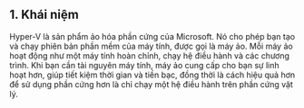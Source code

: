 ## 1. Khái niệm
Hyper-V là sản phẩm ảo hóa phần cứng của Microsoft. Nó cho phép bạn tạo và chạy phiên bản phần mềm của máy tính, được gọi là máy ảo. Mỗi máy ảo hoạt động như một máy tính hoàn chỉnh, chạy hệ điều hành và các chương trình. Khi bạn cần tài nguyên máy tính, máy ảo cung cấp cho bạn sự linh hoạt hơn, giúp tiết kiệm thời gian và tiền bạc, đồng thời là cách hiệu quả hơn để sử dụng phần cứng hơn là chỉ chạy một hệ điều hành trên phần cứng vật lý.
